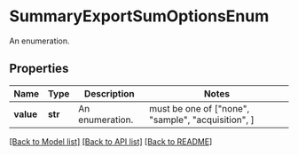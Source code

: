 # SummaryExportSumOptionsEnum

An enumeration.

## Properties
Name | Type | Description | Notes
------------ | ------------- | ------------- | -------------
**value** | **str** | An enumeration. |  must be one of ["none", "sample", "acquisition", ]

[[Back to Model list]](../README.md#documentation-for-models) [[Back to API list]](../README.md#documentation-for-api-endpoints) [[Back to README]](../README.md)


